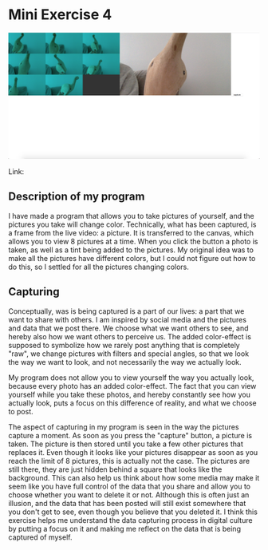 # Mini Exercise 4

![alt text](mini_ex4.png "beskrivelse af billede")

Link: 

## Description of my program 

I have made a program that allows you to take pictures of yourself, and the pictures you take will change color. Technically, what has been captured, is a frame from the live video: a picture. It is transferred to the canvas, which allows you to view 8 pictures at a time. When you click the button a photo is taken, as well as a tint being added to the pictures. My original idea was to make all the pictures have different colors, but I could not figure out how to do this, so I settled for all the pictures changing colors. 

## Capturing

Conceptually, was is being captured is a part of our lives: a part that we want to share with others. I am inspired by social media and the pictures and data that we post there. We choose what we want others to see, and hereby also how we want others to perceive us. The added color-effect is supposed to symbolize how we rarely post anything that is completely "raw", we change pictures with filters and special angles, so that we look the way we want to look, and not necessarily the way we actually look. 

My program does not allow you to view yourself the way you actually look, because every photo has an added color-effect. The fact that you can view yourself while you take these photos, and hereby constantly see how you actually look, puts a focus on this difference of reality, and what we choose to post. 

The aspect of capturing in my program is seen in the way the pictures capture a moment. As soon as you press the "capture" button, a picture is taken. The picture is then stored until you take a few other pictures that replaces it. Even though it looks like your pictures disappear as soon as you reach the limit of 8 pictures, this is actually not the case. The pictures are still there, they are just hidden behind a square that looks like the background. This can also help us think about how some media may make it seem like you have full control of the data that you share and allow you to choose whether you want to delete it or not. Although this is often just an illusion, and the data that has been posted will still exist somewhere that you don't get to see, even though you believe that you deleted it. I think this exercise helps me understand the data capturing process in digital culture by putting a focus on it and making me reflect on the data that is being captured of myself.
